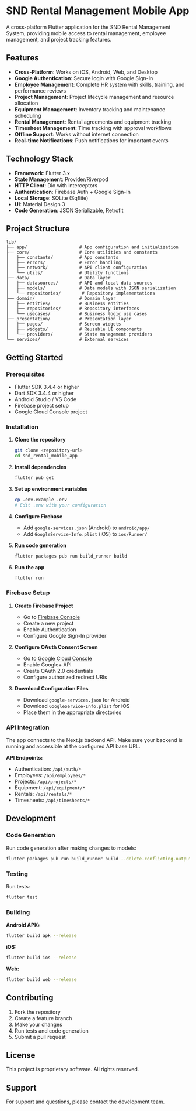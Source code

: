 # SND Rental Management Mobile App

A cross-platform Flutter application for the SND Rental Management System, providing mobile access to rental management, employee management, and project tracking features.

## Features

- **Cross-Platform**: Works on iOS, Android, Web, and Desktop
- **Google Authentication**: Secure login with Google Sign-In
- **Employee Management**: Complete HR system with skills, training, and performance reviews
- **Project Management**: Project lifecycle management and resource allocation
- **Equipment Management**: Inventory tracking and maintenance scheduling
- **Rental Management**: Rental agreements and equipment tracking
- **Timesheet Management**: Time tracking with approval workflows
- **Offline Support**: Works without internet connection
- **Real-time Notifications**: Push notifications for important events

## Technology Stack

- **Framework**: Flutter 3.x
- **State Management**: Provider/Riverpod
- **HTTP Client**: Dio with interceptors
- **Authentication**: Firebase Auth + Google Sign-In
- **Local Storage**: SQLite (Sqflite)
- **UI**: Material Design 3
- **Code Generation**: JSON Serializable, Retrofit

## Project Structure

```
lib/
├── app/                    # App configuration and initialization
├── core/                   # Core utilities and constants
│   ├── constants/          # App constants
│   ├── errors/             # Error handling
│   ├── network/            # API client configuration
│   └── utils/              # Utility functions
├── data/                   # Data layer
│   ├── datasources/        # API and local data sources
│   ├── models/             # Data models with JSON serialization
│   └── repositories/        # Repository implementations
├── domain/                 # Domain layer
│   ├── entities/           # Business entities
│   ├── repositories/       # Repository interfaces
│   └── usecases/           # Business logic use cases
├── presentation/           # Presentation layer
│   ├── pages/              # Screen widgets
│   ├── widgets/            # Reusable UI components
│   └── providers/          # State management providers
└── services/               # External services
```

## Getting Started

### Prerequisites

- Flutter SDK 3.4.4 or higher
- Dart SDK 3.4.4 or higher
- Android Studio / VS Code
- Firebase project setup
- Google Cloud Console project

### Installation

1. **Clone the repository**
   ```bash
   git clone <repository-url>
   cd snd_rental_mobile_app
   ```

2. **Install dependencies**
   ```bash
   flutter pub get
   ```

3. **Set up environment variables**
   ```bash
   cp .env.example .env
   # Edit .env with your configuration
   ```

4. **Configure Firebase**
   - Add `google-services.json` (Android) to `android/app/`
   - Add `GoogleService-Info.plist` (iOS) to `ios/Runner/`

5. **Run code generation**
   ```bash
   flutter packages pub run build_runner build
   ```

6. **Run the app**
   ```bash
   flutter run
   ```

### Firebase Setup

1. **Create Firebase Project**
   - Go to [Firebase Console](https://console.firebase.google.com/)
   - Create a new project
   - Enable Authentication
   - Configure Google Sign-In provider

2. **Configure OAuth Consent Screen**
   - Go to [Google Cloud Console](https://console.cloud.google.com/)
   - Enable Google+ API
   - Create OAuth 2.0 credentials
   - Configure authorized redirect URIs

3. **Download Configuration Files**
   - Download `google-services.json` for Android
   - Download `GoogleService-Info.plist` for iOS
   - Place them in the appropriate directories

### API Integration

The app connects to the Next.js backend API. Make sure your backend is running and accessible at the configured API base URL.

**API Endpoints:**
- Authentication: `/api/auth/*`
- Employees: `/api/employees/*`
- Projects: `/api/projects/*`
- Equipment: `/api/equipment/*`
- Rentals: `/api/rentals/*`
- Timesheets: `/api/timesheets/*`

## Development

### Code Generation

Run code generation after making changes to models:
```bash
flutter packages pub run build_runner build --delete-conflicting-outputs
```

### Testing

Run tests:
```bash
flutter test
```

### Building

**Android APK:**
```bash
flutter build apk --release
```

**iOS:**
```bash
flutter build ios --release
```

**Web:**
```bash
flutter build web --release
```

## Contributing

1. Fork the repository
2. Create a feature branch
3. Make your changes
4. Run tests and code generation
5. Submit a pull request

## License

This project is proprietary software. All rights reserved.

## Support

For support and questions, please contact the development team.